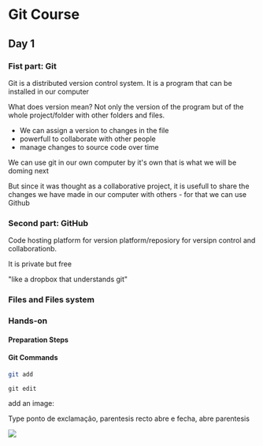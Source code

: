 # Git Course

## Day 1



### Fist part: Git

Git is a distributed version control system. It is a program that can be installed in our computer

What does version mean? Not only the version of the program but of the whole project/folder with other folders and files. 

 - We can assign a version to changes in the file
 - powerfull to collaborate with other people
 - manage changes to source code over time

We can use git in our own computer by it's own that is what we will be doming next

But since it was thought as a collaborative project, it is usefull to share the changes we have made in our computer with others - for that we can use Github



### Second part: GitHub

Code hosting platform for version platform/reposiory for versipn control and collaborationb.

It is private but free

"like a dropbox that understands git"



### Files and Files system



### Hands-on



#### Preparation Steps



#### Git Commands

```bash
git add
```

```shell
git edit
```

add an image:

Type ponto de exclamação, parentesis recto abre e fecha, abre parentesis



![](/home/jxavier/Documents/Git_Course/Git_day1/git_mechanics.png)







